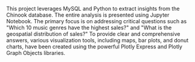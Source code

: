 This project leverages MySQL and Python to extract insights from the Chinook database. The entire analysis is presented using Jupyter Notebook. The primary focus is on addressing critical questions such as "Which 10 music genres have the highest sales?" and "What is the geospatial distribution of sales?" To provide clear and comprehensive answers, various visualization tools, including maps, bar plots, and donut charts, have been created using the powerful Plotly Express and Plotly Graph Objects libraries.